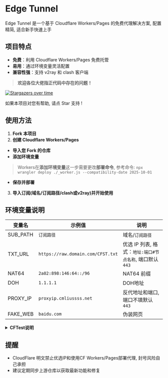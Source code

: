 # Edge Tunnel

Edge Tunnel 是一个基于 Cloudflare Workers/Pages 的免费代理解决方案, 配置精简, 适合新手快速上手

## 项目特点

- **免费**：利用 Cloudflare Workers/Pages 免费托管
- **易用**：通过环境变量灵活配置
- **兼容性强**：支持 v2ray 和 clash 客户端

> **欢迎各位大佬指正代码中存在的问题！**

[![Stargazers over time](https://starchart.cc/ImLTHQ/edgetunnel.svg?variant=adaptive)](https://starchart.cc/ImLTHQ/edgetunnel)

如果本项目对您有帮助, 请点 Star 支持 !

## 使用方法

1. **Fork 本项目**
2. **创建 Cloudflare Workers/Pages**
- **导入您 Fork 的仓库**
- **添加环境变量**

> Workers在**添加环境变量**这一步需要更改**部署命令**, 参考命令: 
`npx wrangler deploy ./_worker.js --compatibility-date 2025-10-01`

- **保存并部署**
3. **导入订阅(域名/订阅路径/clash或v2ray)并开始使用**

## 环境变量说明

| 变量名 | 示例值 | 说明 |
|-|-|-|
| SUB_PATH | `订阅路径` | 域名/`订阅路径` |
| TXT_URL | `https://raw.domain.com/CFST.txt` | 优选 IP 列表, 格式：`地址:端口#节点名称`, 端口默认 `443` |
| NAT64 | `2a02:898:146:64::/96` | NAT64 前缀 |
| DOH | `1.1.1.1` | DOH地址 |
| PROXY_IP | `proxyip.cmliussss.net` | 反代地址和端口, 端口不填默认 `443` |
| FAKE_WEB | `baidu.com` | 伪装网页 |

<details>
<summary><strong>CFTest说明</strong></summary>

# 简介

CFTest 是用于检测 Cloudflare IP 地址的工具，可帮助用户快速筛选出可连通的 Cloudflare IP 地址，并支持按指定地区（机场三字码）进行筛选。该工具适用于需要寻找优质 Cloudflare IP 节点的场景

- 所需 Python 库：requests
- 可通过以下命令安装依赖：`pip install requests`

| 可选参数 | 说明 |
|-|-|
| `-d` | 可选, 指定一个或多个机场三字码 (如 LAX SJC), 仅返回属于这些地区的 IP |
| `-i` | 指定需要获取的 IP 数量, 默认值为 10 |
| `-o` | 指定输出文件名称, 默认值为 `output.txt` |

</details>

## 提醒

- CloudFlare 明文禁止优选IP和使用CF Workers/Pages部署代理, 封号风险自己承担
- 建议定期同步上游仓库以获取最新功能和修复